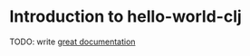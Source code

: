 # Introduction to hello-world-clj

TODO: write [great documentation](http://jacobian.org/writing/what-to-write/)
